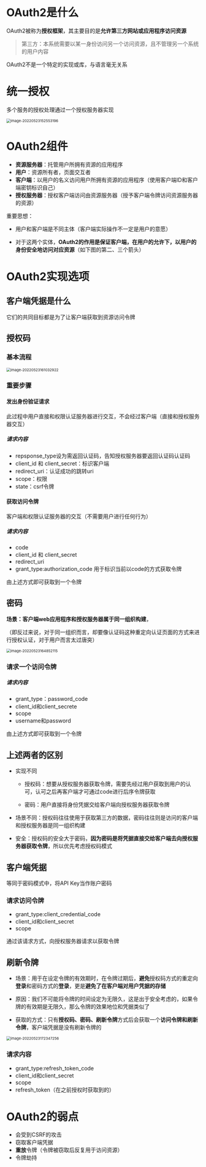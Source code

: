 # OAuth2是什么

OAuth2被称为**授权框架**，其主要目的是**允许第三方网站或应用程序访问资源**

> 第三方：本系统需要以某一身份访问另一个访问资源，且不管理另一个系统的用户内容

OAuth2不是一个特定的实现或库，与语言毫无关系

# 统一授权

多个服务的授权处理通过一个授权服务器实现

<img src=".OAuth2%E7%9A%84%E8%BF%90%E8%A1%8C%E6%9C%BA%E5%88%B6.assets/image-20220523152553196.png" alt="image-20220523152553196" style="zoom:67%;" />





# OAuth2组件

+ **资源服务器**：托管用户所拥有资源的应用程序
+ **用户**：资源所有者，页面交互者
+ **客户端**：以用户的名义访问用户所拥有资源的应用程序（使用客户端ID和客户端密钥标识自己）
+ **授权服务器**：授权客户端访问由资源服务器（授予客户端令牌访问资源服务器的资源）

重要思想：

+ 用户和客户端是不同主体（客户端实际操作不一定是用户的意愿）

+ 对于这两个实体，**OAuth2的作用是保证客户端，在用户的允许下，以用户的身份安全地访问对应资源**（如下图的第二、三个箭头）





# OAuth2实现选项

## 客户端凭据是什么

它们的共同目标都是为了让客户端获取到资源访问令牌

## 授权码

### 基本流程

<img src=".OAuth2%E7%9A%84%E8%BF%90%E8%A1%8C%E6%9C%BA%E5%88%B6.assets/image-20220523161032922.png" alt="image-20220523161032922" style="zoom:67%;" />

### 重要步骤

#### 发出身份验证请求

此过程中用户直接和权限认证服务器进行交互，不会经过客户端（直接和授权服务器交互）

##### 请求内容

+ repsponse_type设为需返回认证码，告知授权服务器要返回认证码认证码
+ client_id 和 client_secret：标识客户端
+ redirect_uri：认证成功的跳转uri
+ scope：权限
+ state：csrf令牌



#### 获取访问令牌

客户端和权限认证服务器的交互（不需要用户进行任何行为）

##### 请求内容

+ code
+ client_id 和 client_secret
+ redirect_uri
+ grant_type:authorization_code 用于标识当前以code的方式获取令牌

由上述方式即可获取到一个令牌	



## 密码

**场景：客户端web应用程序和授权服务器属于同一组织构建**，

（即反过来说，对于同一组织而言，却要像认证码这种重定向认证页面的方式来进行授权认证，对于用户而言太过唐突）

<img src=".OAuth2%E7%9A%84%E8%BF%90%E8%A1%8C%E6%9C%BA%E5%88%B6.assets/image-20220523164852115.png" alt="image-20220523164852115" style="zoom:67%;" />

### 请求一个访问令牌

##### 请求内容

+ grant_type：password_code
+ client_id和client_secrete
+ scope
+ username和password

由上述方式即可获取到一个令牌	



## 上述两者的区别

+ 实现不同

  + 授权码：想要从授权服务器获取令牌，需要先经过用户获取到用户的认可，认可之后再客户端才可通过code进行后序令牌获取

  + 密码：用户直接将身份凭据交给客户端向授权服务器获取令牌

+ 场景不同：授权码往往使用于获取第三方的数据，密码往往则是访问的客户端和授权服务器是同一组织构建

+ 安全：授权码的安全大于密码，**因为密码是将凭据直接交给客户端去向授权服务器获取令牌**，所以优先考虑授权码模式



## 客户端凭据

等同于密码模式中，将API Key当作账户密码

### 请求访问令牌

+ grant_type:client_credential_code
+ client_id和client_secret
+ scope

通过该请求方式，向授权服务器请求以获取令牌



## 刷新令牌

+ 场景：用于在设定令牌的有效期时，在令牌过期后，**避免**授权码方式的重定向**登录**和密码方式的**登录**，更是**避免了在客户端对用户凭据的存储**

+ 原因：我们不可能将令牌的时间设定为无限久，这是出于安全考虑的，如果令牌的有效期是无限久，那么令牌的效果地位和凭据类似了
+ 获取的方式：只有**授权码、密码、刷新令牌**方式后会获取一个**访问令牌和刷新令牌**，客户端凭据是没有刷新令牌的

<img src=".OAuth2%E7%9A%84%E8%BF%90%E8%A1%8C%E6%9C%BA%E5%88%B6.assets/image-20220523172347256.png" alt="image-20220523172347256" style="zoom:67%;" />

### 请求内容

+ grant_type:refresh_token_code
+ client_id和client_secret
+ scope
+ refresh_token（在之前授权时获取到的）



# OAuth2的弱点

+ 会受到CSRF的攻击
+ 窃取客户端凭据
+ **重放**令牌（令牌被窃取后反复用于访问资源）
+ 令牌劫持

